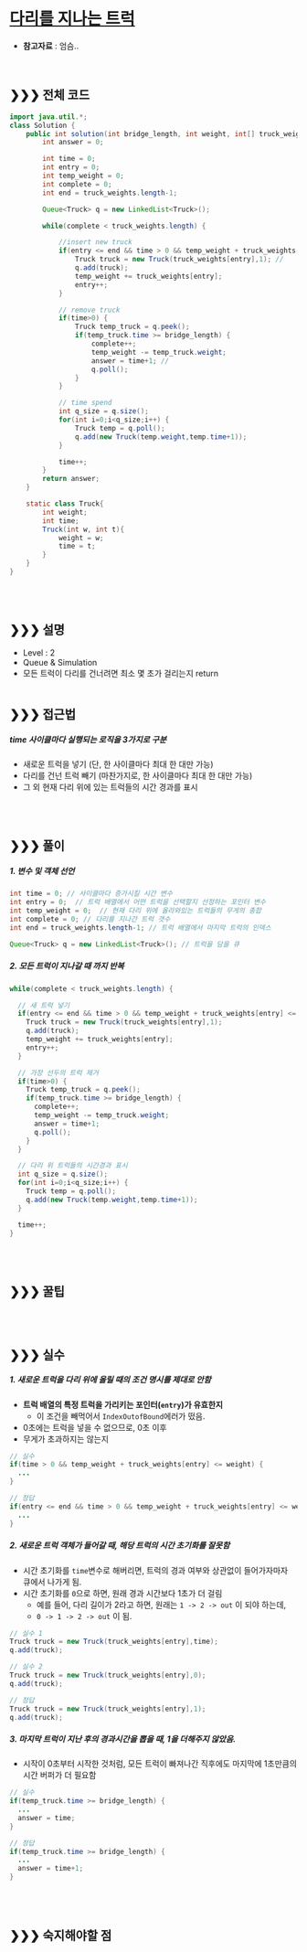 # [다리를 지나는 트럭](https://programmers.co.kr/learn/courses/30/lessons/42583)
* **참고자료** : 엄슴..

<br>

## &#10095;&#10095;&#10095; 전체 코드
```java
import java.util.*;
class Solution {
    public int solution(int bridge_length, int weight, int[] truck_weights) {
        int answer = 0;

        int time = 0;
        int entry = 0;
        int temp_weight = 0;
        int complete = 0;
        int end = truck_weights.length-1;

        Queue<Truck> q = new LinkedList<Truck>();

        while(complete < truck_weights.length) {

        	//insert new truck
        	if(entry <= end && time > 0 && temp_weight + truck_weights[entry] <= weight) {
        		Truck truck = new Truck(truck_weights[entry],1); //
        		q.add(truck);
        		temp_weight += truck_weights[entry];
        		entry++;
        	}

        	// remove truck
        	if(time>0) {
        		Truck temp_truck = q.peek();
        		if(temp_truck.time >= bridge_length) {
        			complete++;
        			temp_weight -= temp_truck.weight;
        			answer = time+1; //
        			q.poll();
        		}
        	}

        	// time spend
        	int q_size = q.size();
        	for(int i=0;i<q_size;i++) {
        		Truck temp = q.poll();
        		q.add(new Truck(temp.weight,temp.time+1));
        	}

        	time++;
        }
        return answer;
    }

    static class Truck{
		int weight;
		int time;
		Truck(int w, int t){
			weight = w;
			time = t;
		}
	}
}
```

<br><br>

## &#10095;&#10095;&#10095; 설명
* Level : 2
* Queue & Simulation
* 모든 트럭이 다리를 건너려면 최소 몇 초가 걸리는지 return
<br><br>


## &#10095;&#10095;&#10095; 접근법   
##### time 사이클마다 실행되는 로직을 3가지로 구분
* 새로운 트럭을 넣기 (단, 한 사이클마다 최대 한 대만 가능)
* 다리를 건넌 트럭 빼기 (마찬가지로, 한 사이클마다 최대 한 대만 가능)
* 그 외 현재 다리 위에 있는 트럭들의 시간 경과를 표시


<br><br>

## &#10095;&#10095;&#10095; 풀이
##### 1. 변수 및 객체 선언
```java
int time = 0; // 사이클마다 증가시킬 시간 변수
int entry = 0;  // 트럭 배열에서 어떤 트럭을 선택할지 선정하는 포인터 변수
int temp_weight = 0;  // 현재 다리 위에 올라와있는 트럭들의 무게의 총합
int complete = 0; // 다리를 지나간 트럭 갯수
int end = truck_weights.length-1; // 트럭 배열에서 마지막 트럭의 인덱스

Queue<Truck> q = new LinkedList<Truck>(); // 트럭을 담을 큐
```

##### 2. 모든 트럭이 지나갈 때 까지 반복
```java
while(complete < truck_weights.length) {

  // 새 트럭 넣기
  if(entry <= end && time > 0 && temp_weight + truck_weights[entry] <= weight) {
    Truck truck = new Truck(truck_weights[entry],1);
    q.add(truck);
    temp_weight += truck_weights[entry];
    entry++;
  }

  // 가장 선두의 트럭 제거
  if(time>0) {
    Truck temp_truck = q.peek();
    if(temp_truck.time >= bridge_length) {
      complete++;
      temp_weight -= temp_truck.weight;
      answer = time+1;
      q.poll();
    }
  }

  // 다리 위 트럭들의 시간경과 표시
  int q_size = q.size();
  for(int i=0;i<q_size;i++) {
    Truck temp = q.poll();
    q.add(new Truck(temp.weight,temp.time+1));
  }

  time++;
}
```


<br><br>



## &#10095;&#10095;&#10095; 꿀팁
<br><br>


## &#10095;&#10095;&#10095; 실수
##### 1. 새로운 트럭을 다리 위에 올릴 때의 조건 명시를 제대로 안함
* **트럭 배열의 특정 트럭을 가리키는 포인터(`entry`)가 유효한지**
  * 이 조건을 빼먹어서 `IndexOutofBound`에러가 떴음.
* 0초에는 트럭을 넣을 수 없으므로, 0초 이후
* 무게가 초과하지는 않는지
```java
// 실수
if(time > 0 && temp_weight + truck_weights[entry] <= weight) {
  ...
}

// 정답
if(entry <= end && time > 0 && temp_weight + truck_weights[entry] <= weight) {
  ...
}
```

##### 2. 새로운 트럭 객체가 들어갈 때, 해당 트럭의 시간 초기화를 잘못함
* 시간 초기화를 `time`변수로 해버리면, 트럭의 경과 여부와 상관없이 들어가자마자 큐에서 나가게 됨.
* 시간 초기화를 `0`으로 하면, 원래 경과 시간보다 1초가 더 걸림
  * 예를 들어, 다리 길이가 2라고 하면, 원래는 `1 -> 2 -> out` 이 되야 하는데,
  * `0 -> 1 -> 2 -> out` 이 됨.
```java
// 실수 1
Truck truck = new Truck(truck_weights[entry],time);
q.add(truck);

// 실수 2
Truck truck = new Truck(truck_weights[entry],0);
q.add(truck);

// 정답
Truck truck = new Truck(truck_weights[entry],1);
q.add(truck);
```

##### 3. 마지막 트럭이 지난 후의 경과시간을 뽑을 때, 1을 더해주지 않았음.
* 시작이 0초부터 시작한 것처럼, 모든 트럭이 빠져나간 직후에도 마지막에 1초만큼의 시간 버퍼가 더 필요함
```java
// 실수
if(temp_truck.time >= bridge_length) {
  ...
  answer = time;
}

// 정답
if(temp_truck.time >= bridge_length) {
  ...
  answer = time+1;
}
```

<br><br>

## &#10095;&#10095;&#10095; 숙지해야할 점





<br>
<br>
<br>
